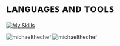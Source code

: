 

# ʟᴀɴɢᴜᴀɢᴇꜱ ᴀɴᴅ ᴛᴏᴏʟꜱ
[![My Skills](https://skillicons.dev/icons?i=java,rust,scala,python,ts,cs,cpp,go,docker,mongodb,mysql,postgresql,redis,idea,vscode)](https://skillicons.dev)


</p>

<p><img align="left" src="https://github-readme-stats.vercel.app/api/top-langs?username=michaelthechef&show_icons=true&locale=en&layout=compact" alt="michaelthechef" /></p>

<p>&nbsp;<img align="left" src="https://github-readme-stats.vercel.app/api?username=michaelthechef&show_icons=true&locale=en" alt="michaelthechef" /></p>

